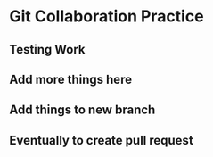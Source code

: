 # Git Collaboration Practice

## Testing Work

## Add more things here

## Add things to new branch

## Eventually to create pull request

